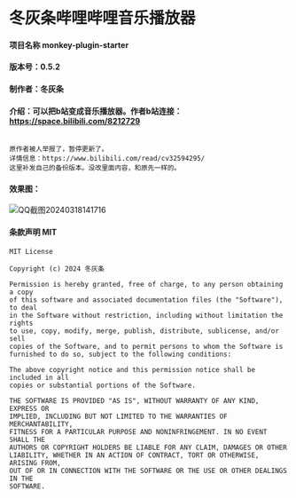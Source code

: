 # 冬灰条哔哩哔哩音乐播放器

#### 项目名称   monkey-plugin-starter

#### 版本号：0.5.2

#### 制作者：冬灰条

#### 介绍：可以把b站变成音乐播放器。作者b站连接：https://space.bilibili.com/8212729

````

原作者被人举报了，暂停更新了。
详情信息：https://www.bilibili.com/read/cv32594295/
这里补发自己的备份版本。没改里面内容，和原先一样的。

````
#### 效果图：
![QQ截图20240318141716](https://github.com/17396743/monkey-plugin-starter/assets/70384877/06848eba-890b-4b3f-a265-0674e65f1eda)


#### 条款声明   MIT


````License
MIT License

Copyright (c) 2024 冬灰条

Permission is hereby granted, free of charge, to any person obtaining a copy
of this software and associated documentation files (the "Software"), to deal
in the Software without restriction, including without limitation the rights
to use, copy, modify, merge, publish, distribute, sublicense, and/or sell
copies of the Software, and to permit persons to whom the Software is
furnished to do so, subject to the following conditions:

The above copyright notice and this permission notice shall be included in all
copies or substantial portions of the Software.

THE SOFTWARE IS PROVIDED "AS IS", WITHOUT WARRANTY OF ANY KIND, EXPRESS OR
IMPLIED, INCLUDING BUT NOT LIMITED TO THE WARRANTIES OF MERCHANTABILITY,
FITNESS FOR A PARTICULAR PURPOSE AND NONINFRINGEMENT. IN NO EVENT SHALL THE
AUTHORS OR COPYRIGHT HOLDERS BE LIABLE FOR ANY CLAIM, DAMAGES OR OTHER
LIABILITY, WHETHER IN AN ACTION OF CONTRACT, TORT OR OTHERWISE, ARISING FROM,
OUT OF OR IN CONNECTION WITH THE SOFTWARE OR THE USE OR OTHER DEALINGS IN THE
SOFTWARE.
````
